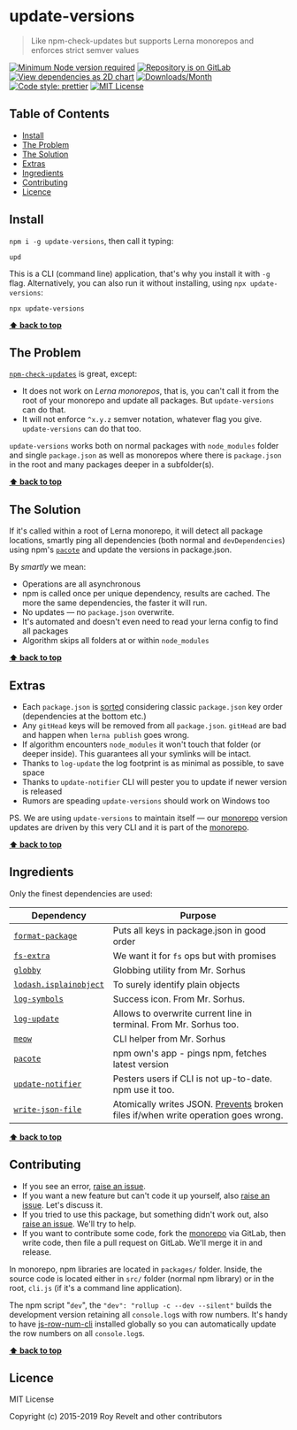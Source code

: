 # update-versions

> Like npm-check-updates but supports Lerna monorepos and enforces strict semver values

[![Minimum Node version required][node-img]][node-url]
[![Repository is on GitLab][gitlab-img]][gitlab-url]
[![View dependencies as 2D chart][deps2d-img]][deps2d-url]
[![Downloads/Month][downloads-img]][downloads-url]
[![Code style: prettier][prettier-img]][prettier-url]
[![MIT License][license-img]][license-url]

## Table of Contents

- [Install](#markdown-header-install)
- [The Problem](#markdown-header-the-problem)
- [The Solution](#markdown-header-the-solution)
- [Extras](#markdown-header-extras)
- [Ingredients](#markdown-header-ingredients)
- [Contributing](#markdown-header-contributing)
- [Licence](#markdown-header-licence)

## Install

`npm i -g update-versions`, then call it typing:

`upd`

This is a CLI (command line) application, that's why you install it with `-g` flag.
Alternatively, you can also run it without installing, using `npx update-versions`:

`npx update-versions`

**[⬆ back to top](#)**

## The Problem

[`npm-check-updates`](https://www.npmjs.com/package/npm-check-updates) is great, except:

- It does not work on _Lerna monorepos_, that is, you can't call it from the root of your monorepo and update all packages. But `update-versions` can do that.
- It will not enforce `^x.y.z` semver notation, whatever flag you give. `update-versions` can do that too.

`update-versions` works both on normal packages with `node_modules` folder and single `package.json` as well as monorepos where there is `package.json` in the root and many packages deeper in a subfolder(s).

**[⬆ back to top](#)**

## The Solution

If it's called within a root of Lerna monorepo, it will detect all package locations, smartly ping all dependencies (both normal and `devDependencies`) using npm's [`pacote`](https://www.npmjs.com/package/pacote) and update the versions in package.json.

By _smartly_ we mean:

- Operations are all asynchronous
- npm is called once per unique dependency, results are cached. The more the same dependencies, the faster it will run.
- No updates — no `package.json` overwrite.
- It's automated and doesn't even need to read your lerna config to find all packages
- Algorithm skips all folders at or within `node_modules`

**[⬆ back to top](#)**

## Extras

- Each `package.json` is [sorted](https://www.npmjs.com/package/format-package) considering classic `package.json` key order (dependencies at the bottom etc.)
- Any `gitHead` keys will be removed from all `package.json`. `gitHead` are bad and happen when `lerna publish` goes wrong.
- If algorithm encounters `node_modules` it won't touch that folder (or deeper inside). This guarantees all your symlinks will be intact.
- Thanks to `log-update` the log footprint is as minimal as possible, to save space
- Thanks to `update-notifier` CLI will pester you to update if newer version is released
- Rumors are speading `update-versions` should work on Windows too

PS. We are using `update-versions` to maintain itself — our [monorepo](https://bitbucket.org/codsen/codsen/src/master/) version updates are driven by this very CLI and it is part of the [monorepo](https://bitbucket.org/codsen/codsen/src/master/).

**[⬆ back to top](#)**

## Ingredients

Only the finest dependencies are used:

| Dependency                                                                   | Purpose                                                                                                                                           |
| ---------------------------------------------------------------------------- | ------------------------------------------------------------------------------------------------------------------------------------------------- |
| [`format-package`](https://www.npmjs.com/package/format-package)             | Puts all keys in package.json in good order                                                                                                       |
| [`fs-extra`](https://www.npmjs.com/package/fs-extra)                         | We want it for `fs` ops but with promises                                                                                                         |
| [`globby`](https://www.npmjs.com/package/globby)                             | Globbing utility from Mr. Sorhus                                                                                                                  |
| [`lodash.isplainobject`](https://www.npmjs.com/package/lodash.isplainobject) | To surely identify plain objects                                                                                                                  |
| [`log-symbols`](https://www.npmjs.com/package/log-symbols)                   | Success icon. From Mr. Sorhus.                                                                                                                    |
| [`log-update`](https://www.npmjs.com/package/log-update)                     | Allows to overwrite current line in terminal. From Mr. Sorhus too.                                                                                |
| [`meow`](https://www.npmjs.com/package/meow)                                 | CLI helper from Mr. Sorhus                                                                                                                        |
| [`pacote`](https://www.npmjs.com/package/pacote)                             | npm own's app - pings npm, fetches latest version                                                                                                 |
| [`update-notifier`](https://www.npmjs.com/package/update-notifier)           | Pesters users if CLI is not up-to-date. npm use it too.                                                                                           |
| [`write-json-file`](https://www.npmjs.com/package/write-json-file)           | Atomically writes JSON. [Prevents](<https://en.wikipedia.org/wiki/Atomicity_(database_systems)>) broken files if/when write operation goes wrong. |

**[⬆ back to top](#)**

## Contributing

- If you see an error, [raise an issue](https:/gitlab.com/codsen/codsen/issues/new?title=update-versions%20package%20-%20put%20title%20here).
- If you want a new feature but can't code it up yourself, also [raise an issue](https:/gitlab.com/codsen/codsen/issues/new?title=update-versions%20package%20-%20put%20title%20here). Let's discuss it.
- If you tried to use this package, but something didn't work out, also [raise an issue](https:/gitlab.com/codsen/codsen/issues/new?title=update-versions%20package%20-%20put%20title%20here). We'll try to help.
- If you want to contribute some code, fork the [monorepo](https://gitlab.com/codsen/codsen/) via GitLab, then write code, then file a pull request on GitLab. We'll merge it in and release.

In monorepo, npm libraries are located in `packages/` folder. Inside, the source code is located either in `src/` folder (normal npm library) or in the root, `cli.js` (if it's a command line application).

The npm script "`dev`", the `"dev": "rollup -c --dev --silent"` builds the development version retaining all `console.log`s with row numbers. It's handy to have [js-row-num-cli](https://www.npmjs.com/package/js-row-num-cli) installed globally so you can automatically update the row numbers on all `console.log`s.

**[⬆ back to top](#)**

## Licence

MIT License

Copyright (c) 2015-2019 Roy Revelt and other contributors

[node-img]: https://img.shields.io/node/v/update-versions.svg?style=flat-square&label=works%20on%20node
[node-url]: https://www.npmjs.com/package/update-versions
[gitlab-img]: https://img.shields.io/badge/repo-on%20GitLab-brightgreen.svg?style=flat-square
[gitlab-url]: https://gitlab.com/codsen/codsen/tree/master/packages/update-versions
[deps2d-img]: https://img.shields.io/badge/deps%20in%202D-see_here-08f0fd.svg?style=flat-square
[deps2d-url]: http://npm.anvaka.com/#/view/2d/update-versions
[downloads-img]: https://img.shields.io/npm/dm/update-versions.svg?style=flat-square
[downloads-url]: https://npmcharts.com/compare/update-versions
[prettier-img]: https://img.shields.io/badge/code_style-prettier-ff69b4.svg?style=flat-square
[prettier-url]: https://prettier.io
[license-img]: https://img.shields.io/badge/licence-MIT-51c838.svg?style=flat-square
[license-url]: https://gitlab.com/codsen/codsen/blob/master/LICENSE

